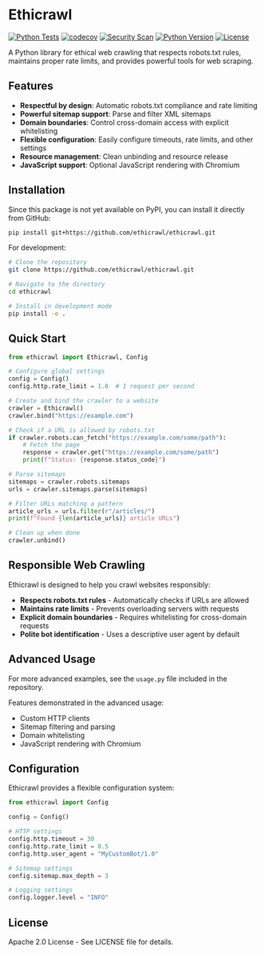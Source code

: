 # Ethicrawl

[![Python Tests](https://github.com/ethicrawl/ethicrawl/actions/workflows/python-tests.yml/badge.svg)](https://github.com/ethicrawl/ethicrawl/actions/workflows/python-tests.yml)
[![codecov](https://codecov.io/gh/ethicrawl/ethicrawl/branch/main/graph/badge.svg)](https://codecov.io/gh/ethicrawl/ethicrawl)
[![Security Scan](https://github.com/ethicrawl/ethicrawl/actions/workflows/security.yml/badge.svg)](https://github.com/ethicrawl/ethicrawl/actions/workflows/security.yml)
[![Python Version](https://img.shields.io/badge/python-3.10%20|%203.11%20|%203.12%20|%203.13-blue)](https://github.com/ethicrawl/ethicrawl)
[![License](https://img.shields.io/badge/License-Apache%202.0-blue.svg)](LICENSE)

A Python library for ethical web crawling that respects robots.txt rules, maintains proper rate limits, and provides powerful tools for web scraping.

## Features
* **Respectful by design**: Automatic robots.txt compliance and rate limiting
* **Powerful sitemap support**: Parse and filter XML sitemaps
* **Domain boundaries**: Control cross-domain access with explicit whitelisting
* **Flexible configuration**: Easily configure timeouts, rate limits, and other settings
* **Resource management**: Clean unbinding and resource release
* **JavaScript support**: Optional JavaScript rendering with Chromium

## Installation

Since this package is not yet available on PyPI, you can install it directly from GitHub:

```bash
pip install git+https://github.com/ethicrawl/ethicrawl.git
```

For development:

```bash
# Clone the repository
git clone https://github.com/ethicrawl/ethicrawl.git

# Navigate to the directory
cd ethicrawl

# Install in development mode
pip install -e .
```

## Quick Start

```python
from ethicrawl import Ethicrawl, Config

# Configure global settings
config = Config()
config.http.rate_limit = 1.0  # 1 request per second

# Create and bind the crawler to a website
crawler = Ethicrawl()
crawler.bind("https://example.com")

# Check if a URL is allowed by robots.txt
if crawler.robots.can_fetch("https://example.com/some/path"):
    # Fetch the page
    response = crawler.get("https://example.com/some/path")
    print(f"Status: {response.status_code}")

# Parse sitemaps
sitemaps = crawler.robots.sitemaps
urls = crawler.sitemaps.parse(sitemaps)

# Filter URLs matching a pattern
article_urls = urls.filter(r"/articles/")
print(f"Found {len(article_urls)} article URLs")

# Clean up when done
crawler.unbind()
```

## Responsible Web Crawling
Ethicrawl is designed to help you crawl websites responsibly:

* **Respects robots.txt rules** - Automatically checks if URLs are allowed
* **Maintains rate limits** - Prevents overloading servers with requests
* **Explicit domain boundaries** - Requires whitelisting for cross-domain requests
* **Polite bot identification** - Uses a descriptive user agent by default

## Advanced Usage
For more advanced examples, see the `usage.py` file included in the repository.

Features demonstrated in the advanced usage:

* Custom HTTP clients
* Sitemap filtering and parsing
* Domain whitelisting
* JavaScript rendering with Chromium

## Configuration
Ethicrawl provides a flexible configuration system:

```python
from ethicrawl import Config

config = Config()

# HTTP settings
config.http.timeout = 30
config.http.rate_limit = 0.5
config.http.user_agent = "MyCustomBot/1.0"

# Sitemap settings
config.sitemap.max_depth = 3

# Logging settings
config.logger.level = "INFO"
```

## License
Apache 2.0 License - See LICENSE file for details.